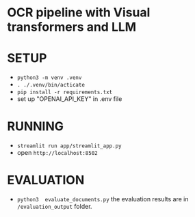 # OCR pipeline with Visual transformers and LLM

# SETUP

- `python3 -m venv .venv`
- `. ./.venv/bin/acticate`
- `pip install -r requirements.txt`
- set up "OPENAI_API_KEY" in .env file

# RUNNING

- `streamlit run app/streamlit_app.py`
- open `http://localhost:8502`

# EVALUATION

- `python3  evaluate_documents.py`
  the evaluation results are in `/evaluation_output` folder.



